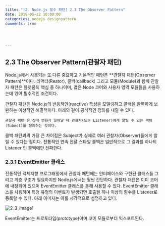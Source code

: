 ```yaml
---
title: "[2. Node.js 필수 패턴] 2.3 The Observer Pattern"
date: 2019-05-22 10:00:00
categories: nodejs designpattern
comments: true




---
```


## 2.3 The Observer Pattern(관찰자 패턴)

Node.js에서 사용되는 또 다른 중요하고 기본적인 패턴은 **관찰자 패턴(Observer Pattern)**이다. 리액터(Reator), 콜백(callback) 그리고 모듈(Module)과 함께 관찰자 패턴은 플랫폼의 핵심 중 하나이며, 많은 Node 코어와 사용자 영역 모듈들을 사용하는데 있어 필수적인 조건이다.

관찰자 패턴은 Node.js의 반응적인(reactive) 특성을 모델링하고 콜백을 완벽하게 보완하는 이상적인 해결책이다. 아래와 같이 공식적인 정의를 내릴 수 있다.

``관찰자 패턴 은 상태 변화가 일어날 때 관찰자(또는 Listener)에게 알릴 수 있는 객체(Subect)를 정의하는 것이다.``

콜백 패턴과의 가장 큰 차이점은 Subject가 실제로 여러 관찰자(Observer)들에게 알릴 수 있다는 점이다. 전통적인 연속 전달 스타일 콜백은 일반적으로 그 결과를 하나의 Listener 인 콜백에만 전파한다.

### 2.3.1 EventEmitter 클래스

전통적인 객체지향 프로그래밍에서 관찰자 패턴에는 인터페이스와 구현된 클래스들 그리고 계층 구조가 필요하지만 Node.js에서는 훨씬 간단하다. 관찰자 패턴은 이미 코어에 내장되어 있으며 EventEmitter 클래스를 통해 사용할 수 있다. EventEmitter 클래스를 사용하여 특정 유형의 이벤트가 발생되면 호출될 하나 이상의 함수를 Listener로 등록할 수 있다. 아래 이미지는 이를 시각적으로 설명하고 있다.

![2_3_image1](../image/2_3_image1.png)

EventEmitter는 프로토타입(prototype)이며 코어 모듈로부터 익스포트된다. 